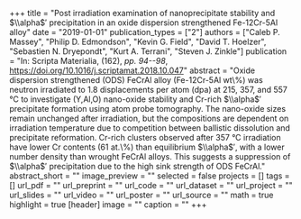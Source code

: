 +++
title = "Post irradiation examination of nanoprecipitate stability and $\\alpha$′ precipitation in an oxide dispersion strengthened Fe-12Cr-5Al alloy"
date = "2019-01-01"
publication_types = ["2"]
authors = ["Caleb P. Massey", "Philip D. Edmondson", "Kevin G. Field", "David T. Hoelzer", "Sebastien N. Dryepondt", "Kurt A. Terrani", "Steven J. Zinkle"]
publication = "In: Scripta Materialia, (162), _pp. 94--98_, https://doi.org/10.1016/j.scriptamat.2018.10.047"
abstract = "Oxide dispersion strengthened (ODS) FeCrAl alloy (Fe-12Cr-5Al wt\\%) was neutron irradiated to 1.8 displacements per atom (dpa) at 215, 357, and 557 °C to investigate (Y,Al,O) nano-oxide stability and Cr-rich $\\alpha$′ precipitate formation using atom probe tomography. The nano-oxide sizes remain unchanged after irradiation, but the compositions are dependent on irradiation temperature due to competition between ballistic dissolution and precipitate reformation. Cr-rich clusters observed after 357 °C irradiation have lower Cr contents (61 at.\\%) than equilibrium $\\alpha$′, with a lower number density than wrought FeCrAl alloys. This suggests a suppression of $\\alpha$′ precipitation due to the high sink strength of ODS FeCrAl."
abstract_short = ""
image_preview = ""
selected = false
projects = []
tags = []
url_pdf = ""
url_preprint = ""
url_code = ""
url_dataset = ""
url_project = ""
url_slides = ""
url_video = ""
url_poster = ""
url_source = ""
math = true
highlight = true
[header]
image = ""
caption = ""
+++
